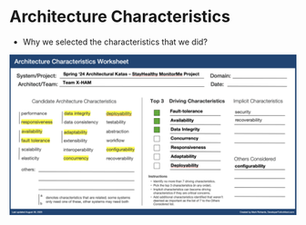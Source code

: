 # Architecture Characteristics

- Why we selected the characteristics that we did?

![ArchitectualCharacteristics](../images/X-Ham_ArchKata_Architectural_Characteristics.png)
